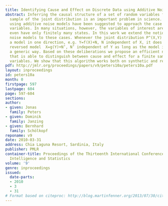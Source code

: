 ```yaml
---
title: Identifying Cause and Effect on Discrete Data using Additive Noise Models
abstract: Inferring the causal structure of a set of random variables from a finite
  sample of the joint distribution is an important problem in science. Recently, methods
  using additive noise models have been suggested to approach the case of continuous
  variables. In many situations, however, the variables of interest are discrete or
  even have only finitely many states. In this work we extend the notion of additive
  noise models to these cases. Whenever the joint distribution P^(X,Y) admits such
  a model in one direction, e.g. Y=f(X)+N, N independent of X, it does not admit the
  reversed model  X=g(Y)+N’, N’ independent of Y as long as the model is chosen in
  a generic way. Based on these deliberations we propose an efficient new algorithm
  that is able to distinguish between cause and effect for a finite sample of discrete
  variables. We show that this algorithm works both on synthetic and real data sets.
pdf: http://jmlr.org/proceedings/papers/v9/peters10a/peters10a.pdf
layout: inproceedings
id: peters10a
month: 0
firstpage: 597
lastpage: 604
page: 597-604
sections: 
author:
- given: Jonas
  family: Peters
- given: Dominik
  family: Janzing
- given: Bernhard
  family: Schölkopf
reponame: v9
date: 2010-03-31
address: Chia Laguna Resort, Sardinia, Italy
publisher: PMLR
container-title: Proceedings of the Thirteenth International Conference on Artificial
  Intelligence and Statistics
volume: '9'
genre: inproceedings
issued:
  date-parts:
  - 2010
  - 3
  - 31
# Format based on citeproc: http://blog.martinfenner.org/2013/07/30/citeproc-yaml-for-bibliographies/
---
```

